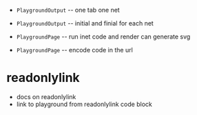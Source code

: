 - `PlaygroundOutput` -- one tab one net
- `PlaygroundOutput` -- initial and finial for each net

- `PlaygroundPage` -- run inet code and render can generate svg
- `PlaygroundPage` -- encode code in the url

# readonlylink

- docs on readonlylink
- link to playground from readonlylink code block

